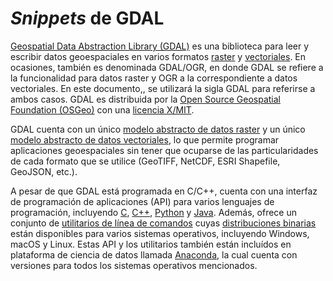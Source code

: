 # *Snippets* de GDAL

[Geospatial Data Abstraction Library (GDAL)](https://gdal.org/) es una biblioteca para leer y escribir datos geoespaciales en varios formatos [raster](https://gdal.org/drivers/raster/) y [vectoriales](https://gdal.org/drivers/vector/). En ocasiones, también es denominada GDAL/OGR, en donde GDAL se refiere a la funcionalidad para datos raster y OGR a la correspondiente a datos vectoriales. En este documento,, se utilizará la sigla GDAL para referirse a ambos casos. GDAL es distribuida por la [Open Source Geospatial Foundation (OSGeo)](https://www.osgeo.org/) con una [licencia X/MIT](https://gdal.org/license.html#license).

GDAL cuenta con un único [modelo abstracto de datos raster](https://gdal.org/user/raster_data_model.html) y un único [modelo abstracto de datos vectoriales](https://gdal.org/user/vector_data_model.html), lo que permite programar aplicaciones geoespaciales sin tener que ocuparse de las particularidades de cada formato que se utilice (GeoTIFF, NetCDF, ESRI Shapefile, GeoJSON, etc.).

A pesar de que GDAL está programada en C/C++, cuenta con una interfaz de programación de aplicaciones (API) para varios lenguajes de programación, incluyendo [C](https://gdal.org/api/index.html#c-api), [C++](https://gdal.org/api/index.html#id3), [Python](https://gdal.org/python/index.html) y [Java](https://gdal.org/java/overview-summary.html). Además, ofrece un conjunto de [utilitarios de línea de comandos](https://gdal.org/programs/) cuyas [distribuciones binarias](https://gdal.org/download.html#binaries) están disponibles para varios sistemas operativos, incluyendo Windows, macOS y Linux. Estas API y los utilitarios también están incluídos en plataforma de ciencia de datos llamada [Anaconda](https://www.anaconda.com/), la cual cuenta con versiones para todos los sistemas operativos mencionados.
